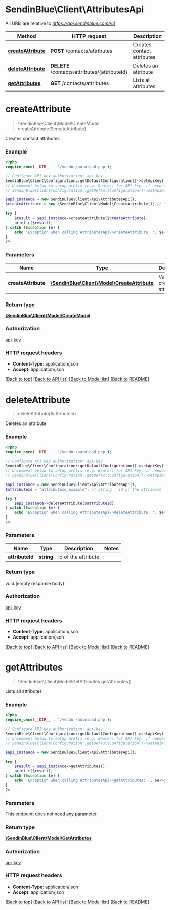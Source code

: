 # SendinBlue\Client\AttributesApi

All URIs are relative to *https://api.sendinblue.com/v3*

Method | HTTP request | Description
------------- | ------------- | -------------
[**createAttribute**](AttributesApi.md#createAttribute) | **POST** /contacts/attributes | Creates contact attributes
[**deleteAttribute**](AttributesApi.md#deleteAttribute) | **DELETE** /contacts/attributes/{attributeId} | Deletes an attribute
[**getAttributes**](AttributesApi.md#getAttributes) | **GET** /contacts/attributes | Lists all attributes


# **createAttribute**
> \SendinBlue\Client\Model\CreateModel createAttribute($createAttribute)

Creates contact attributes

### Example
```php
<?php
require_once(__DIR__ . '/vendor/autoload.php');

// Configure API key authorization: api-key
SendinBlue\Client\Configuration::getDefaultConfiguration()->setApiKey('api-key', 'YOUR_API_KEY');
// Uncomment below to setup prefix (e.g. Bearer) for API key, if needed
// SendinBlue\Client\Configuration::getDefaultConfiguration()->setApiKeyPrefix('api-key', 'Bearer');

$api_instance = new SendinBlue\Client\Api\AttributesApi();
$createAttribute = new \SendinBlue\Client\Model\CreateAttribute(); // \SendinBlue\Client\Model\CreateAttribute | Values to create an attribute

try {
    $result = $api_instance->createAttribute($createAttribute);
    print_r($result);
} catch (Exception $e) {
    echo 'Exception when calling AttributesApi->createAttribute: ', $e->getMessage(), PHP_EOL;
}
?>
```

### Parameters

Name | Type | Description  | Notes
------------- | ------------- | ------------- | -------------
 **createAttribute** | [**\SendinBlue\Client\Model\CreateAttribute**](../Model/CreateAttribute.md)| Values to create an attribute |

### Return type

[**\SendinBlue\Client\Model\CreateModel**](../Model/CreateModel.md)

### Authorization

[api-key](../../README.md#api-key)

### HTTP request headers

 - **Content-Type**: application/json
 - **Accept**: application/json

[[Back to top]](#) [[Back to API list]](../../README.md#documentation-for-api-endpoints) [[Back to Model list]](../../README.md#documentation-for-models) [[Back to README]](../../README.md)

# **deleteAttribute**
> deleteAttribute($attributeId)

Deletes an attribute

### Example
```php
<?php
require_once(__DIR__ . '/vendor/autoload.php');

// Configure API key authorization: api-key
SendinBlue\Client\Configuration::getDefaultConfiguration()->setApiKey('api-key', 'YOUR_API_KEY');
// Uncomment below to setup prefix (e.g. Bearer) for API key, if needed
// SendinBlue\Client\Configuration::getDefaultConfiguration()->setApiKeyPrefix('api-key', 'Bearer');

$api_instance = new SendinBlue\Client\Api\AttributesApi();
$attributeId = "attributeId_example"; // string | id of the attribute

try {
    $api_instance->deleteAttribute($attributeId);
} catch (Exception $e) {
    echo 'Exception when calling AttributesApi->deleteAttribute: ', $e->getMessage(), PHP_EOL;
}
?>
```

### Parameters

Name | Type | Description  | Notes
------------- | ------------- | ------------- | -------------
 **attributeId** | **string**| id of the attribute |

### Return type

void (empty response body)

### Authorization

[api-key](../../README.md#api-key)

### HTTP request headers

 - **Content-Type**: application/json
 - **Accept**: application/json

[[Back to top]](#) [[Back to API list]](../../README.md#documentation-for-api-endpoints) [[Back to Model list]](../../README.md#documentation-for-models) [[Back to README]](../../README.md)

# **getAttributes**
> \SendinBlue\Client\Model\GetAttributes getAttributes()

Lists all attributes

### Example
```php
<?php
require_once(__DIR__ . '/vendor/autoload.php');

// Configure API key authorization: api-key
SendinBlue\Client\Configuration::getDefaultConfiguration()->setApiKey('api-key', 'YOUR_API_KEY');
// Uncomment below to setup prefix (e.g. Bearer) for API key, if needed
// SendinBlue\Client\Configuration::getDefaultConfiguration()->setApiKeyPrefix('api-key', 'Bearer');

$api_instance = new SendinBlue\Client\Api\AttributesApi();

try {
    $result = $api_instance->getAttributes();
    print_r($result);
} catch (Exception $e) {
    echo 'Exception when calling AttributesApi->getAttributes: ', $e->getMessage(), PHP_EOL;
}
?>
```

### Parameters
This endpoint does not need any parameter.

### Return type

[**\SendinBlue\Client\Model\GetAttributes**](../Model/GetAttributes.md)

### Authorization

[api-key](../../README.md#api-key)

### HTTP request headers

 - **Content-Type**: application/json
 - **Accept**: application/json

[[Back to top]](#) [[Back to API list]](../../README.md#documentation-for-api-endpoints) [[Back to Model list]](../../README.md#documentation-for-models) [[Back to README]](../../README.md)

